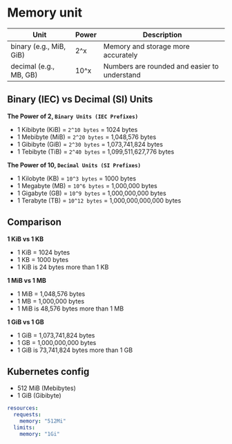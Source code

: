 # Memory unit

Unit | Power | Description
--- | --- | ---
binary (e.g., MiB, GiB) | 2^x | Memory and storage more accurately
decimal (e.g., MB, GB) | 10^x | Numbers are rounded and easier to understand

## Binary (IEC) vs Decimal (SI) Units
**The Power of 2, ```Binary Units (IEC Prefixes)```**
- 1 Kibibyte (KiB) = `2^10 bytes` = 1024 bytes
- 1 Mebibyte (MiB) = `2^20 bytes` = 1,048,576 bytes
- 1 Gibibyte (GiB) = `2^30 bytes` = 1,073,741,824 bytes
- 1 Tebibyte (TiB) = `2^40 bytes` = 1,099,511,627,776 bytes

**The Power of 10, ```Decimal Units (SI Prefixes)```**
- 1 Kilobyte (KB) = `10^3 bytes` = 1000 bytes
- 1 Megabyte (MB) = `10^6 bytes` = 1,000,000 bytes
- 1 Gigabyte (GB) = `10^9 bytes` = 1,000,000,000 bytes
- 1 Terabyte (TB) = `10^12 bytes` = 1,000,000,000,000 bytes

## Comparison
**1 KiB vs 1 KB**
- 1 KiB = 1024 bytes
- 1 KB = 1000 bytes
- 1 KiB is 24 bytes more than 1 KB

**1 MiB vs 1 MB**
- 1 MiB = 1,048,576 bytes
- 1 MB = 1,000,000 bytes
- 1 MiB is 48,576 bytes more than 1 MB

**1 GiB vs 1 GB**
- 1 GiB = 1,073,741,824 bytes
- 1 GB = 1,000,000,000 bytes
- 1 GiB is 73,741,824 bytes more than 1 GB

## Kubernetes config
- 512 MiB (Mebibytes)
- 1 GiB (Gibibyte)
``` yaml
resources:
  requests:
    memory: "512Mi"
  limits:
    memory: "1Gi"
```